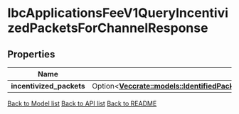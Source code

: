# IbcApplicationsFeeV1QueryIncentivizedPacketsForChannelResponse

## Properties

Name | Type | Description | Notes
------------ | ------------- | ------------- | -------------
**incentivized_packets** | Option<[**Vec<crate::models::IdentifiedPacketFeesContainsAListOfTypePacketFeeAndAssociatedPacketId>**](IdentifiedPacketFees_contains_a_list_of_type_PacketFee_and_associated_PacketId.md)> |  | [optional]

[Back to Model list](../README.md#documentation-for-models) [Back to API list](../README.md#documentation-for-api-endpoints) [Back to README](../README.md)


